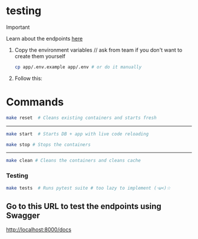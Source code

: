 # testing

> [!IMPORTANT]
> Learn about the endpoints [here](endpoints.md)

1. Copy the environment variables // ask from team if you don't want to create them yourself
   ```sh
   cp app/.env.example app/.env # or do it manually
   ```

2. Follow this:

# Commands


```sh
make reset  # Cleans existing containers and starts fresh
```
---

```sh
make start  # Starts DB + app with live code reloading
```

```sh
make stop # Stops the containers
```
---

```sh
make clean # Cleans the containers and cleans cache
```

### Testing

```sh
make tests  # Runs pytest suite # too lazy to implement (･ω<)☆
```

## Go to this URL to test the endpoints using Swagger

[http://localhost:8000/docs](http://localhost:8000/docs)
